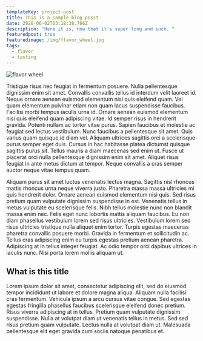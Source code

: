 ```yaml
---
templateKey: project-post
title: This is a sample blog posst
date: 2020-06-02T03:18:38.766Z
description: "Here it is, now that it's super long and such. "
featuredpost: true
featuredimage: /img/flavor_wheel.jpg
tags:
  - flavor
  - tasting
---
```

![flavor wheel](/img/flavor_wheel.jpg "This is an image")

Tristique risus nec feugiat in fermentum posuere. Nulla pellentesque dignissim enim sit amet. Convallis convallis tellus id interdum velit laoreet id. Neque ornare aenean euismod elementum nisi quis eleifend quam. Vel quam elementum pulvinar etiam non quam lacus suspendisse faucibus. Facilisi morbi tempus iaculis urna id. Ornare aenean euismod elementum nisi quis eleifend quam adipiscing vitae. Id semper risus in hendrerit gravida. Potenti nullam ac tortor vitae purus. Sapien faucibus et molestie ac feugiat sed lectus vestibulum. Nunc faucibus a pellentesque sit amet. Quis varius quam quisque id diam vel. Aliquam ultrices sagittis orci a scelerisque purus semper eget duis. Cursus in hac habitasse platea dictumst quisque sagittis purus sit. Tellus mauris a diam maecenas sed enim ut. Fusce ut placerat orci nulla pellentesque dignissim enim sit amet. Aliquet risus feugiat in ante metus dictum at tempor. Neque convallis a cras semper auctor neque vitae tempus quam.

Aliquam purus sit amet luctus venenatis lectus magna. Sagittis nisl rhoncus mattis rhoncus urna neque viverra justo. Pharetra massa massa ultricies mi quis hendrerit dolor. Ornare aenean euismod elementum nisi quis. Sed risus pretium quam vulputate dignissim suspendisse in est. Venenatis tellus in metus vulputate eu scelerisque felis. Nibh tellus molestie nunc non blandit massa enim nec. Felis eget nunc lobortis mattis aliquam faucibus. Eu non diam phasellus vestibulum lorem sed risus ultricies. Vestibulum lorem sed risus ultricies tristique nulla aliquet enim tortor. Turpis egestas maecenas pharetra convallis posuere morbi. Gravida in fermentum et sollicitudin ac. Tellus cras adipiscing enim eu turpis egestas pretium aenean pharetra. Adipiscing at in tellus integer feugiat. Ac odio tempor orci dapibus ultrices in iaculis nunc. Nisi porta lorem mollis aliquam ut.

## What is this title

Lorem ipsum dolor sit amet, consectetur adipiscing elit, sed do eiusmod tempor incididunt ut labore et dolore magna aliqua. Aliquam nulla facilisi cras fermentum. Vehicula ipsum a arcu cursus vitae congue. Sed egestas egestas fringilla phasellus faucibus scelerisque eleifend donec pretium. Risus viverra adipiscing at in tellus. Pretium quam vulputate dignissim suspendisse. Nulla at volutpat diam ut venenatis tellus in metus. Sed sed risus pretium quam vulputate. Lectus nulla at volutpat diam ut. Malesuada pellentesque elit eget gravida cum sociis natoque penatibus et.